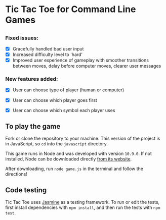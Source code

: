 # Tic Tac Toe for Command Line Games

##

### Fixed issues:
- [x] Gracefully handled bad user input
- [x] Increased difficulty level to 'hard'
- [x] Improved user experience of gameplay with smoother transitions between moves, delay before computer moves, clearer user messages

### New features added:
- [x] User can choose type of player (human or computer)
- [x] User can choose which player goes first
- [x] User can choose which symbol each player uses


## To play the game

Fork or clone the repository to your machine. This version of the project is in JavaScript, so `cd` into the `javascript` directory.

This game runs in Node and was developed with version `10.9.0`. If not installed, Node can be downloaded directly [from its website](https://nodejs.org/en/).

After downloading, run `node game.js` in the terminal and follow the directions!

## Code testing

Tic Tac Toe uses [Jasmine](https://jasmine.github.io/index.html) as a testing framework. To run or edit the tests, first install dependencies with `npm install`, and then run the tests with `npm test`.
